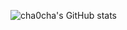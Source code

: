 
![cha0cha's GitHub stats](https://github-readme-stats.vercel.app/api?username=cha0cha&theme=merko&show_icons=true)

